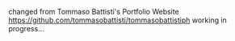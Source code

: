 changed from Tommaso Battisti's Portfolio Website https://github.com/tommasobattisti/tommasobattistiph
working in progress...


